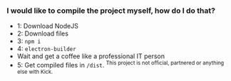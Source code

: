 ### I would like to compile the project myself, how do I do that?

- 1: Download NodeJS
- 2: Download files
- 3: `npm i`
- 4: `electron-builder `
- Wait and get a coffee like a professional IT person
- 5: Get compiled files in `/dist`.
<sup>This project is not official, partnered or anything else with Kick.</sup>
